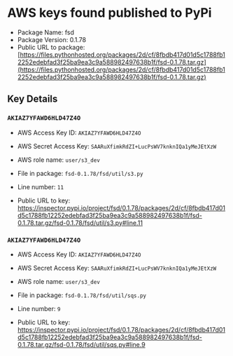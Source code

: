 # AWS keys found published to PyPi

* Package Name: fsd
* Package Version: 0.1.78
* Public URL to package: [https://files.pythonhosted.org/packages/2d/cf/8fbdb417d01d5c1788fb12252edebfad3f25ba9ea3c9a588982497638b1f/fsd-0.1.78.tar.gz](https://files.pythonhosted.org/packages/2d/cf/8fbdb417d01d5c1788fb12252edebfad3f25ba9ea3c9a588982497638b1f/fsd-0.1.78.tar.gz)

## Key Details

### `AKIAZ7YFAWD6HLD47Z4O`

* AWS Access Key ID: `AKIAZ7YFAWD6HLD47Z4O`
* AWS Secret Access Key: `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` 
* AWS role name: `user/s3_dev`
* File in package: `fsd-0.1.78/fsd/util/s3.py`
* Line number: `11`

* Public URL to key: https://inspector.pypi.io/project/fsd/0.1.78/packages/2d/cf/8fbdb417d01d5c1788fb12252edebfad3f25ba9ea3c9a588982497638b1f/fsd-0.1.78.tar.gz/fsd-0.1.78/fsd/util/s3.py#line.11



### `AKIAZ7YFAWD6HLD47Z4O`

* AWS Access Key ID: `AKIAZ7YFAWD6HLD47Z4O`
* AWS Secret Access Key: `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` 
* AWS role name: `user/s3_dev`
* File in package: `fsd-0.1.78/fsd/util/sqs.py`
* Line number: `9`

* Public URL to key: https://inspector.pypi.io/project/fsd/0.1.78/packages/2d/cf/8fbdb417d01d5c1788fb12252edebfad3f25ba9ea3c9a588982497638b1f/fsd-0.1.78.tar.gz/fsd-0.1.78/fsd/util/sqs.py#line.9


